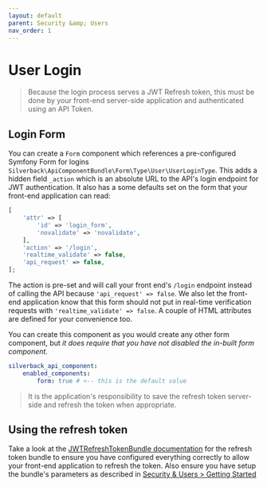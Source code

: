 ```yaml
---
layout: default
parent: Security &amp; Users
nav_order: 1
---
```

# User Login

>Because the login process serves a JWT Refresh token, this must be done by your front-end server-side application and authenticated using an API Token.

## Login Form
You can create a `Form` component which references a pre-configured Symfony Form for logins `Silverback\ApiComponentBundle\Form\Type\User\UserLoginType`. This adds a hidden field `_action` which is an absolute URL to the API's login endpoint for JWT authentication. It also has a some defaults set on the form that your front-end application can read:
```php
[
    'attr' => [
        'id' => 'login_form',
        'novalidate' => 'novalidate',
    ],
    'action' => '/login',
    'realtime_validate' => false,
    'api_request' => false,
];
```
The action is pre-set and will call your front end's `/login` endpoint instead of calling the API because `'api_request' => false`. We also let the front-end application know that this form should not put in real-time verification requests with `'realtime_validate' => false`. A couple of HTML attributes are defined for your convenience too.

You can create this component as you would create any other form component, but _it does require that you have not disabled the in-built form component._
```yaml
silverback_api_component:
    enabled_components:
        form: true # <-- this is the default value
```

> It is the application's responsibility to save the refresh token server-side and refresh the token when appropriate.

## Using the refresh token
Take a look at the [JWTRefreshTokenBundle documentation](https://github.com/markitosgv/JWTRefreshTokenBundle) for the refresh token bundle to ensure you have configured everything correctly to allow your front-end application to refresh the token. Also ensure you have setup the bundle's parameters as described in [Security & Users > Getting Started](index.md#Configure-security-and-firewalls)